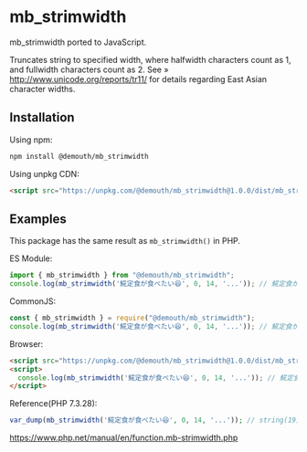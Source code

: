 # mb_strimwidth

mb_strimwidth ported to JavaScript.

Truncates string to specified width, where halfwidth characters count as 1, and fullwidth characters count as 2.
See » http://www.unicode.org/reports/tr11/ for details regarding East Asian character widths.


## Installation

Using npm:
```sh
npm install @demouth/mb_strimwidth
```

Using unpkg CDN:
```html
<script src="https://unpkg.com/@demouth/mb_strimwidth@1.0.0/dist/mb_strimwidth.min.js"></script>
```


## Examples

This package has the same result as `mb_strimwidth()` in PHP.

ES Module:
```js
import { mb_strimwidth } from "@demouth/mb_strimwidth";
console.log(mb_strimwidth('𩸽定食が食べたい😆', 0, 14, '...')); // 𩸽定食が食...
```

CommonJS:
```js
const { mb_strimwidth } = require("@demouth/mb_strimwidth");
console.log(mb_strimwidth('𩸽定食が食べたい😆', 0, 14, '...')); // 𩸽定食が食...
```

Browser:
```html
<script src="https://unpkg.com/@demouth/mb_strimwidth@1.0.0/dist/mb_strimwidth.min.js"></script>
<script>
  console.log(mb_strimwidth('𩸽定食が食べたい😆', 0, 14, '...')); // 𩸽定食が食...
</script>
```

Reference(PHP 7.3.28):
```php
var_dump(mb_strimwidth('𩸽定食が食べたい😆', 0, 14, '...')); // string(19) "𩸽定食が食..."
```

https://www.php.net/manual/en/function.mb-strimwidth.php
